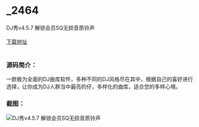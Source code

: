 # _2464
DJ秀v4.5.7 解锁会员SQ无损音质铃声
<br/></br>
[下载地址](https://www.uuid2.com/2464.html "下载地址")
<br/></br>
<h3>源码简介：</h3>
<p>一款极为全面的DJ曲库软件，多种不同的DJ风格尽在其中，根据自己的喜好进行选择，让你成为DJ人群当中最亮的仔，多样化的曲库，适合您的多样心境。<p>
<h3>截图：</h3>
<img src="https://www.uuid2.com/wp-content/uploads/img/202108/bd6f308924.png" alt="DJ秀v4.5.7 解锁会员SQ无损音质铃声">
